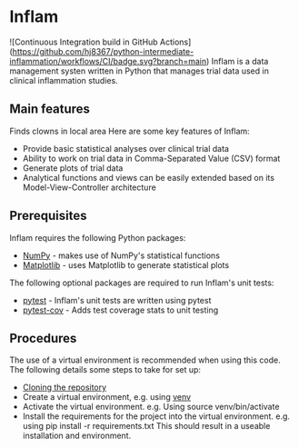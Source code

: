 # Inflam

![Continuous Integration build in GitHub Actions] (https://github.com/hj8367/python-intermediate-inflammation/workflows/CI/badge.svg?branch=main)
Inflam is a data management systen written in Python that manages trial data used in clinical inflammation studies.

## Main features
Finds clowns in local area
Here are some key features of Inflam:
- Provide basic statistical analyses over clinical trial data
- Ability to work on trial data in Comma-Separated Value (CSV) format
- Generate plots of trial data
- Analytical functions and views can be easily extended based on its Model-View-Controller architecture

## Prerequisites

Inflam requires the following Python packages:

- [NumPy](https://www.numpy.org/) - makes use of NumPy's statistical functions
- [Matplotlib](https://matplotlib.org/stable/index.html) - uses Matplotlib to generate statistical plots

The following optional packages are required to run Inflam's unit tests:

- [pytest](https://docs.pytest.org/en/stable/) - Inflam's unit tests are written using pytest
- [pytest-cov](https://pypi.org/project/pytest-cov/) - Adds test coverage stats to unit testing

## Procedures
The use of a virtual environment is recommended when using this code.
The following details some steps to take for set up:
- [Cloning the repository](https://docs.github.com/en/repositories/creating-and-managing-repositories/cloning-a-repository)
- Create a virtual environment, e.g. using [venv](https://docs.python.org/3/library/venv.html)
- Activate the virtual environment. e.g. Using source venv/bin/activate
- Install the requirements for the project into the virtual environment. e.g. using pip install -r requirements.txt
This should result in a useable installation and environment.
